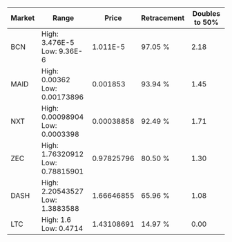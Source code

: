 | Market | Range | Price| Retracement | Doubles to 50% |
| --- | --- | --- | --- | --- |
| BCN | High: 3.476E-5<br />Low: 9.36E-6 | 1.011E-5 | 97.05 % | 2.18 |
| MAID | High: 0.00362<br />Low: 0.00173896 | 0.001853 | 93.94 % | 1.45 |
| NXT | High: 0.00098904<br />Low: 0.0003398 | 0.00038858 | 92.49 % | 1.71 |
| ZEC | High: 1.76320912<br />Low: 0.78815901 | 0.97825796 | 80.50 % | 1.30 |
| DASH | High: 2.20543527<br />Low: 1.3883588 | 1.66646855 | 65.96 % | 1.08 |
| LTC | High: 1.6<br />Low: 0.4714 | 1.43108691 | 14.97 % | 0.00 |
